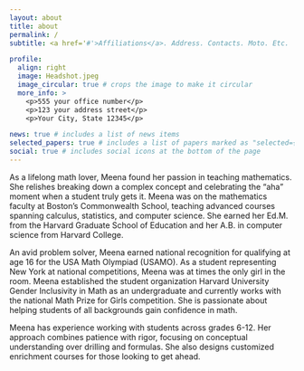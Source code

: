 ```yaml
---
layout: about
title: about
permalink: /
subtitle: <a href='#'>Affiliations</a>. Address. Contacts. Moto. Etc.

profile:
  align: right
  image: Headshot.jpeg
  image_circular: true # crops the image to make it circular
  more_info: >
    <p>555 your office number</p>
    <p>123 your address street</p>
    <p>Your City, State 12345</p>

news: true # includes a list of news items
selected_papers: true # includes a list of papers marked as "selected={true}"
social: true # includes social icons at the bottom of the page
---
```


As a lifelong math lover, Meena found her passion in teaching mathematics. She relishes breaking down a complex concept and celebrating the “aha” moment when a student truly gets it. Meena was on the mathematics faculty at Boston’s Commonwealth School, teaching advanced courses spanning calculus, statistics, and computer science. She earned her Ed.M. from the Harvard Graduate School of Education and her A.B. in computer science from Harvard College. 

An avid problem solver, Meena earned national recognition for qualifying at age 16 for the USA Math Olympiad (USAMO). As a student representing New York at national competitions, Meena was at times the only girl in the room. Meena established the student organization Harvard University Gender Inclusivity in Math as an undergraduate and currently works with the national Math Prize for Girls competition. She is passionate about helping students of all backgrounds gain confidence in math.

Meena has experience working with students across grades 6-12.  Her approach combines patience with rigor, focusing on conceptual understanding over drilling and formulas. She also designs customized enrichment courses for those looking to get ahead.
